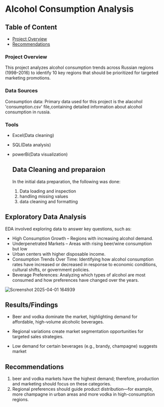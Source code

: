 # Alcohol Consumption Analysis

## Table of Content
- [Project Overview](#project-overview)
- [Recommendations](#recommendations)

### Project Overview
This project analyzes alcohol consumption trends across Russian regions (1998–2016) to identify 10 key regions that should be prioritized for targeted marketing promotions.


### Data Sources
Consumption data: Primary data used for this project is the alacohol 'consumption.csv' file,containing detailed information about alcohol consumption in russia.
### Tools
- Excel(Data cleaning)
- SQL(Data analysis)
- powerBi(Data visualization)

  ## Data Cleaning and preparaion
  In the initial data preparation, the following was done:
  1. Data loading and inspection
  2. handling missing values
  3. data cleaning and formatting

## Exploratory Data Analysis
EDA involved exploring data to answer key questions, such as:

- High Consumption Growth – Regions with increasing alcohol demand.
- Underpenetrated Markets – Areas with rising beer/wine consumption but low 
- Urban centers with higher disposable income.
- Consumption Trends Over Time: Identifying how alcohol consumption rates have increased or decreased in response to economic conditions, cultural shifts, or government policies.
- Beverage Preferences: Analyzing which types of alcohol are most consumed and how preferences have changed over the years.


![Screenshot 2025-04-01 164939](https://github.com/user-attachments/assets/63cb9d50-beb2-4e59-a4f9-3ed45a5b85e5)


## Results/Findings

- Beer and vodka dominate the market, highlighting demand for affordable, high-volume alcoholic beverages.

- Regional variations create market segmentation opportunities for targeted sales strategies.
- Low demand for certain beverages (e.g., brandy, champagne) suggests market

## Recommendations
1. beer and vodka markets have the highest demand; therefore, production and marketing should focus on these categories.
2. Regional preferences should guide product distribution—for example, more champagne in urban areas and more vodka in high-consumption regions.

   
  
